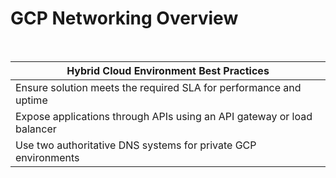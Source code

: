 # GCP Networking Overview

<br>

| Hybrid Cloud Environment Best Practices |
| --- |
| Ensure solution meets the required SLA for performance and uptime |
| Expose applications through APIs using an API gateway or load balancer |
| Use two authoritative DNS systems for private GCP environments |
